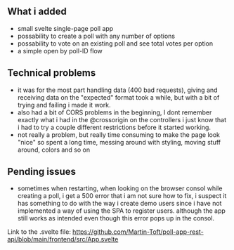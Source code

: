 ## What i added
- small svelte single-page poll app
- possability to create a poll with any number of options
- possability to vote on an existing poll and see total votes per option
- a simple open by poll-ID flow

## Technical problems
- it was for the most part handling data (400 bad requests), giving and receiving data on the "expected" format took a while, but
with a bit of trying and failing i made it work.
- also had a bit of CORS problems in the beginning, I dont remember exactly what i had in the @crossorigin on the controllers
i just know that i had to try a couple different restrictions before it started working.
- not really a problem, but really time consuming to make the page look "nice" so spent a long time, messing around with styling, moving stuff around,
colors and so on


## Pending issues
- sometimes when restarting, when looking on the browser consol while creating a poll, i get a 500 error
that i am not sure how to fix, i suspect it has something to do with the way i create demo users since i have not implemented
a way of using the SPA to register users.
although the app still works as intended even though this error pops up in the consol.

Link to the .svelte file:
https://github.com/Martin-Toft/poll-app-rest-api/blob/main/frontend/src/App.svelte
